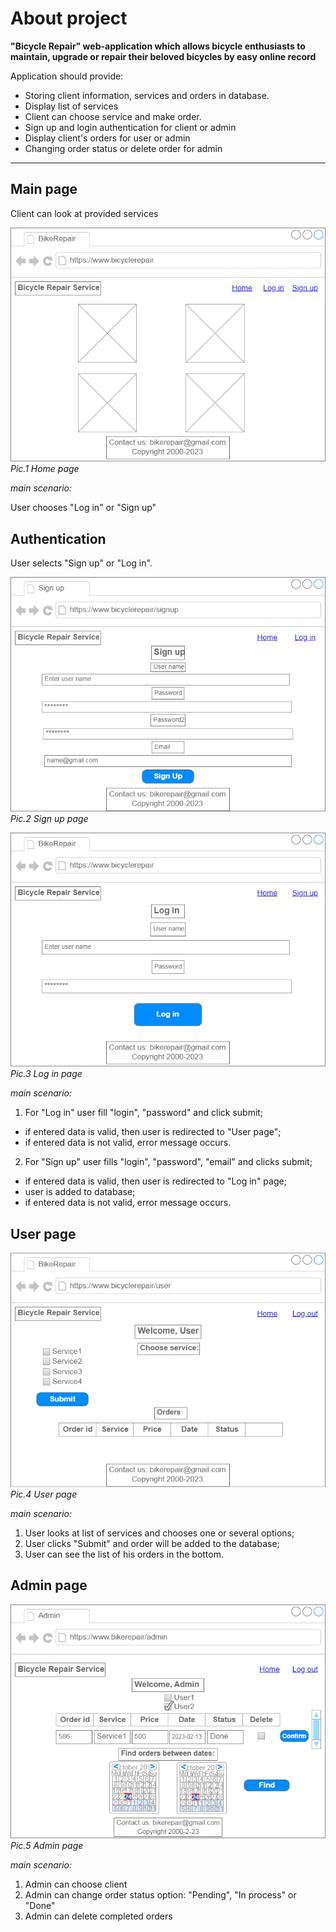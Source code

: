 # About project
**"Bicycle Repair" web-application which allows bicycle enthusiasts to maintain, upgrade or repair their beloved bicycles by easy online record**

Application should provide:

- Storing client information, services and orders in database.
- Display list of services
- Client can choose service and make order.
- Sign up and login authentication for client or admin
- Display client's orders for user or admin
- Changing order status or delete order for admin
___
## Main page
Client can look at provided services

![Home](./static/images/HomePage.png "Pic.1 Home page")
*Pic.1 Home page*

*main scenario:*

User chooses "Log in" or "Sign up"

## Authentication
  
User selects "Sign up" or "Log in".

![Sign up](./static/images/SignUp.png "Pic.2 Sign up page")
*Pic.2 Sign up page*

![Log in]( ./static/images/LogIn.png "Pic.3 Log in page")
*Pic.3 Log in page*

*main scenario:*

1. For "Log in" user fill  "login", "password" and click submit;
- if entered data is valid, then user is redirected to "User page";
- if entered data is not valid, error message occurs.
2. For "Sign up" user fills "login", "password", "email" and clicks submit;
- if entered data is valid, then user is redirected to "Log in" page;
- user is added to database;
- if entered data is not valid, error message occurs.

## User page

![User page]( ./static/images/AccountPage.png "Pic.4 User page")
*Pic.4 User page*

*main scenario:*

1. User looks at list of services and chooses one or several options;
2. User clicks "Submit" and order will be added to the database;
3. User can see the list of his orders in the bottom.

## Admin page

![Admin](./static/images/AminPage.png "Pic.5 Admin page")
*Pic.5 Admin page*

*main scenario:*

1. Admin can choose client
2. Admin can change order status option: "Pending", "In process" or "Done"
3. Admin can delete completed orders